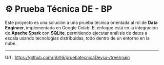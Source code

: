 # ⚙️ Prueba Técnica DE - BP

Este proyecto es una solución a una prueba técnica orientada al rol de **Data Engineer**, implementada en Google Colab. El enfoque está en la integración de **Apache Spark** con **SQLite**, permitiendo ejecutar análisis de datos a escala usando tecnologías distribuidas, todo dentro de un entorno en la nube.

---

Url : https://github.com/rjbl16/pruebatecnicaDevsu-/tree/main
